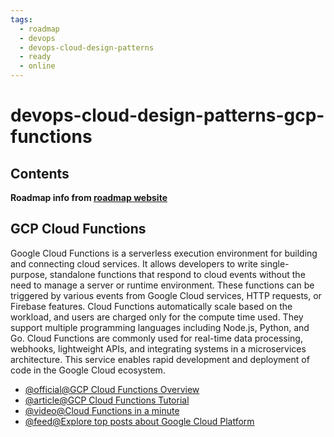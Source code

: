 ```yaml
---
tags:
  - roadmap
  - devops
  - devops-cloud-design-patterns
  - ready
  - online
---
```


# devops-cloud-design-patterns-gcp-functions

## Contents

__Roadmap info from [roadmap website](https://roadmap.sh/devops/gcp-functions@JXsctlXUUS1ie8nNEgIk9)__

## GCP Cloud Functions

Google Cloud Functions is a serverless execution environment for building and connecting cloud services. It allows developers to write single-purpose, standalone functions that respond to cloud events without the need to manage a server or runtime environment. These functions can be triggered by various events from Google Cloud services, HTTP requests, or Firebase features. Cloud Functions automatically scale based on the workload, and users are charged only for the compute time used. They support multiple programming languages including Node.js, Python, and Go. Cloud Functions are commonly used for real-time data processing, webhooks, lightweight APIs, and integrating systems in a microservices architecture. This service enables rapid development and deployment of code in the Google Cloud ecosystem.

* [@official@GCP Cloud Functions Overview](https://cloud.google.com/functions/docs/concepts/overview)
* [@article@GCP Cloud Functions Tutorial](https://antonputra.com/google/google-cloud-functions-tutorial/)
* [@video@Cloud Functions in a minute](https://www.youtube.com/watch?v=BL4ZlPEamDo)
* [@feed@Explore top posts about Google Cloud Platform](https://app.daily.dev/tags/gcp?ref=roadmapsh)
